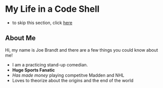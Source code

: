 # My Life in a Code Shell

- to skip this section, click [here](https://github.com/brandtjoe13/My-Life-in-a-Code-Shell/tree/Accomplishemts)

## About Me

Hi, my name is Joe Brandt and there are a few things you could know about me!
* I am a practicing stand-up comedian.
* **Huge Sports Fanatic**
* _Has made money_ playing competitve Madden and NHL 
* Loves to theorize about the origins and the end of the world

